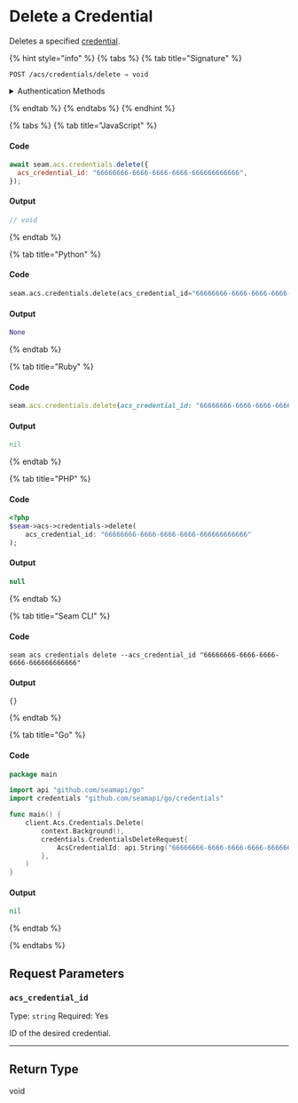 # Delete a Credential

Deletes a specified [credential](../../../capability-guides/access-systems/managing-credentials.md).

{% hint style="info" %}
{% tabs %}
{% tab title="Signature" %}
```
POST /acs/credentials/delete ⇒ void
```

<details>

<summary>Authentication Methods</summary>

- API key
- Personal access token
  <br>Must also include the `seam-workspace` header in the request.
</details>

{% endtab %}
{% endtabs %}
{% endhint %}

{% tabs %}
{% tab title="JavaScript" %}
#### Code

```javascript
await seam.acs.credentials.delete({
  acs_credential_id: "66666666-6666-6666-6666-666666666666",
});
```

#### Output

```javascript
// void
```
{% endtab %}

{% tab title="Python" %}
#### Code

```python
seam.acs.credentials.delete(acs_credential_id="66666666-6666-6666-6666-666666666666")
```

#### Output

```python
None
```
{% endtab %}

{% tab title="Ruby" %}
#### Code

```ruby
seam.acs.credentials.delete(acs_credential_id: "66666666-6666-6666-6666-666666666666")
```

#### Output

```ruby
nil
```
{% endtab %}

{% tab title="PHP" %}
#### Code

```php
<?php
$seam->acs->credentials->delete(
    acs_credential_id: "66666666-6666-6666-6666-666666666666"
);
```

#### Output

```php
null
```
{% endtab %}

{% tab title="Seam CLI" %}
#### Code

```seam_cli
seam acs credentials delete --acs_credential_id "66666666-6666-6666-6666-666666666666"
```

#### Output

```seam_cli
{}
```
{% endtab %}

{% tab title="Go" %}
#### Code

```go
package main

import api "github.com/seamapi/go"
import credentials "github.com/seamapi/go/credentials"

func main() {
	client.Acs.Credentials.Delete(
		context.Background(),
		credentials.CredentialsDeleteRequest{
			AcsCredentialId: api.String("66666666-6666-6666-6666-666666666666"),
		},
	)
}
```

#### Output

```go
nil
```
{% endtab %}

{% endtabs %}


## Request Parameters

### `acs_credential_id`

Type: `string`
Required: Yes

ID of the desired credential.

---


## Return Type

void
